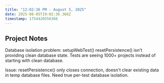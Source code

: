 ```yaml
---
title: "12:02:36 PM - August 5, 2025"
date: 2025-08-05T19:02:36.366Z
timestamp: 1754420556366
---
```


## Project Notes

Database isolation problem: setupWebTest() resetPersistence() isn't providing clean database state. Tests are seeing 1000+ projects instead of starting with clean database.

Issue: resetPersistence() only closes connection, doesn't clear existing data in temp database files. Need true per-test database isolation.
